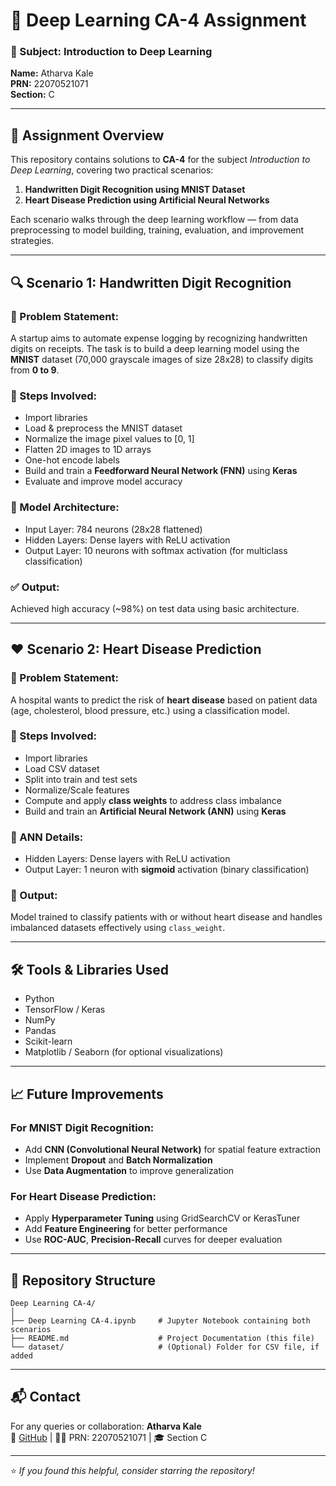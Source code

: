 # 📘 Deep Learning CA-4 Assignment

### 🧠 Subject: Introduction to Deep Learning  
**Name:** Atharva Kale  
**PRN:** 22070521071  
**Section:** C  

---

## 📌 Assignment Overview

This repository contains solutions to **CA-4** for the subject *Introduction to Deep Learning*, covering two practical scenarios:

1. **Handwritten Digit Recognition using MNIST Dataset**
2. **Heart Disease Prediction using Artificial Neural Networks**

Each scenario walks through the deep learning workflow — from data preprocessing to model building, training, evaluation, and improvement strategies.

---

## 🔍 Scenario 1: Handwritten Digit Recognition

### 📄 Problem Statement:
A startup aims to automate expense logging by recognizing handwritten digits on receipts. The task is to build a deep learning model using the **MNIST** dataset (70,000 grayscale images of size 28x28) to classify digits from **0 to 9**.

### 🧩 Steps Involved:
- Import libraries  
- Load & preprocess the MNIST dataset  
- Normalize the image pixel values to [0, 1]  
- Flatten 2D images to 1D arrays  
- One-hot encode labels  
- Build and train a **Feedforward Neural Network (FNN)** using **Keras**  
- Evaluate and improve model accuracy

### 🔧 Model Architecture:
- Input Layer: 784 neurons (28x28 flattened)  
- Hidden Layers: Dense layers with ReLU activation  
- Output Layer: 10 neurons with softmax activation (for multiclass classification)

### ✅ Output:  
Achieved high accuracy (~98%) on test data using basic architecture.

---

## ❤️ Scenario 2: Heart Disease Prediction

### 📄 Problem Statement:
A hospital wants to predict the risk of **heart disease** based on patient data (age, cholesterol, blood pressure, etc.) using a classification model.

### 🧩 Steps Involved:
- Import libraries  
- Load CSV dataset  
- Split into train and test sets  
- Normalize/Scale features  
- Compute and apply **class weights** to address class imbalance  
- Build and train an **Artificial Neural Network (ANN)** using **Keras**

### 🧠 ANN Details:
- Hidden Layers: Dense layers with ReLU activation  
- Output Layer: 1 neuron with **sigmoid** activation (binary classification)

### 🧪 Output:
Model trained to classify patients with or without heart disease and handles imbalanced datasets effectively using `class_weight`.

---

## 🛠️ Tools & Libraries Used
- Python
- TensorFlow / Keras
- NumPy
- Pandas
- Scikit-learn
- Matplotlib / Seaborn (for optional visualizations)

---

## 📈 Future Improvements

### For MNIST Digit Recognition:
- Add **CNN (Convolutional Neural Network)** for spatial feature extraction  
- Implement **Dropout** and **Batch Normalization**  
- Use **Data Augmentation** to improve generalization

### For Heart Disease Prediction:
- Apply **Hyperparameter Tuning** using GridSearchCV or KerasTuner  
- Add **Feature Engineering** for better performance  
- Use **ROC-AUC**, **Precision-Recall** curves for deeper evaluation

---

## 📂 Repository Structure

```
Deep Learning CA-4/
│
├── Deep Learning CA-4.ipynb     # Jupyter Notebook containing both scenarios
├── README.md                    # Project Documentation (this file)
└── dataset/                     # (Optional) Folder for CSV file, if added
```

---

## 📬 Contact

For any queries or collaboration:
**Atharva Kale**  
📧 [GitHub](https://github.com/) | 🧑‍🎓 PRN: 22070521071 | 🎓 Section C

---

⭐ *If you found this helpful, consider starring the repository!*
